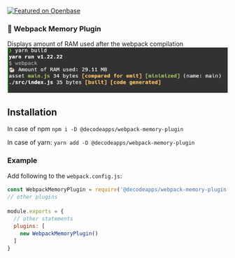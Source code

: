 [![Featured on Openbase](https://badges.openbase.com/js/featured/@decodeapps/webpack-memory-plugin.svg?token=mfJGQXHcJXlQ0qhv4yoySRDIsA6e1ebrbVDJuevBbqI=)](https://openbase.com/js/@decodeapps/webpack-memory-plugin?utm_source=embedded&amp;utm_medium=badge&amp;utm_campaign=rate-badge)
### 🐏 Webpack Memory Plugin

Displays amount of RAM used after the webpack compilation
![Screenshot of Plugin](ram-used.png)

## Installation

In case of npm
`npm i -D @decodeapps/webpack-memory-plugin`

In case of yarn:
`yarn add -D @decodeapps/webpack-memory-plugin`

### Example

Add following to the `webpack.config.js`:

```javascript
const WebpackMemoryPlugin = require('@decodeapps/webpack-memory-plugin');
// other plugins

module.exports = {
  // other statements
  plugins: [
    new WebpackMemoryPlugin()
  ]
}
```
